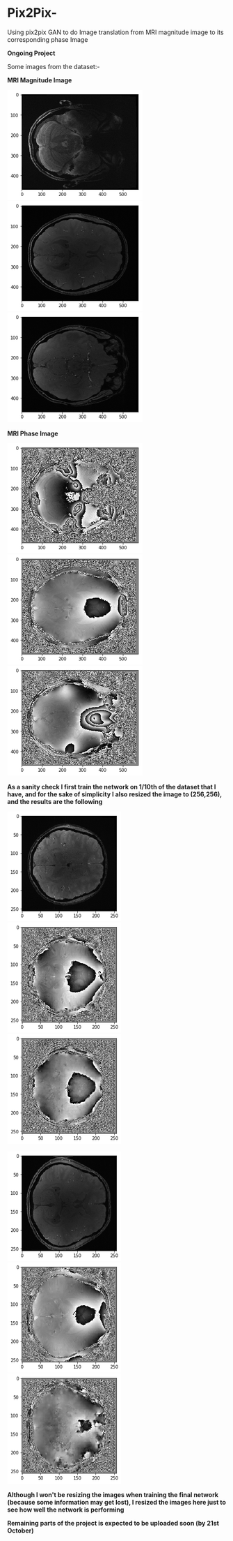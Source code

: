 # Pix2Pix-
Using pix2pix GAN to do Image translation from MRI magnitude image to its corresponding phase Image

**Ongoing Project**

Some images from the dataset:-

**MRI Magnitude Image**

![](MRI_Images/m1.png) ![](MRI_Images/m2.png) ![](MRI_Images/m3.png)


**MRI Phase Image**

![](MRI_Images/p1.png)  ![](MRI_Images/p2.png)  ![](MRI_Images/p3.png)


**As a sanity check I first train the network on 1/10th of the dataset that I have, and for the sake of simplicity I also resized the image to (256,256), and the results are the following**


![](trial_predictions/m1.png) ![](trial_predictions/p1.png) ![](trial_predictions/pr1.png)

![](trial_predictions/m2.png) ![](trial_predictions/p2.png) ![](trial_predictions/pr2.png)


**Although I won't be resizing the images when training the final network (because some information may get lost), I resized the images here just to see how well the network is performing**





**Remaining parts of the project is expected to be uploaded soon (by 21st October)**
